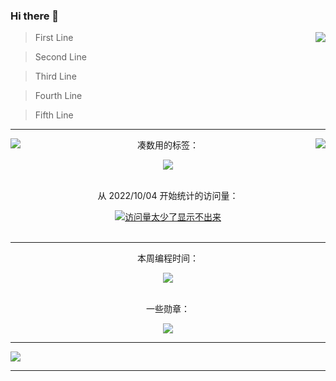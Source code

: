 ### Hi there 👋

<!--
**JANERUBBISHTOEAT/JANERUBBISHTOEAT** is a ✨ _special_ ✨ repository because its `README.md` (this file) appears on your GitHub profile.

Here are some ideas to get you started:

- 🔭 I’m currently working on ...
- 🌱 I’m currently learning ...
- 👯 I’m looking to collaborate on ...
- 🤔 I’m looking for help with ...
- 💬 Ask me about ...
- 📫 How to reach me: ...
- 😄 Pronouns: ...
- ⚡ Fun fact: ...
-->

<a href="https://github.com/JANERUBBISHTOEAT">
  <img align="right" src="https://github-readme-stats-azmiao.vercel.app/api?username=JANERUBBISHTOEAT&count_private=true&show_icons=true&bg_color=30,e96443,904e95&title_color=fff&text_color=fff&icon_color=ef8539" />
</a>

>First Line

>Second Line

>Third Line

>Fourth Line

>Fifth Line

----

<div align="center">
  <div>
    <a href="https://github.com/JANERUBBISHTOEAT">
      <img align="left" src="https://streak-stats.demolab.com/?user=JANERUBBISHTOEAT&theme=vue" />
    </a>
    <a href="https://github.com/JANERUBBISHTOEAT">
      <img align="right" src="https://github-readme-stats.vercel.app/api/top-langs/?username=JANERUBBISHTOEAT&layout=compact" />
    </a>
    <p>凑数用的标签：</p>
    <img src="https://img.shields.io/badge/dynamic/json?color=41b883&label=GitHub&query=%24.data.totalSubs&suffix=followers&url=https%3A%2F%2Fapi.spencerwoo.com%2Fsubstats%2F%3Fsource%3Dgithub%26queryKey%3DJANERUBBISHTOEAT" />
    <br/>
    <br/>
    <p>从 2022/10/04 开始统计的访问量：</p>
    <a href="https://github.com/JANERUBBISHTOEAT">
      <img src="https://visitor-badge.glitch.me/badge?page_id=JANERUBBISHTOEAT.visitor-badge&left_text=My%20Page%20Visitors" alt="访问量太少了显示不出来"/>
    </a>
  </div>
  <!-- [![visitor badge](https://visitor-badge.glitch.me/badge?page_id=JANERUBBISHTOEAT.visitor-badge&left_text=My%20Page%20Visitors)](https://github.com/JANERUBBISHTOEAT) -->
</div>
  
<br/>

----

<div align="center">

  <div>
    <p>本周编程时间：</p>
    <img src="https://github-readme-stats.vercel.app/api/wakatime?username=JANERUBBISHTOEAT&layout=compact" />
    <!-- <img src="https://github-readme-stats.vercel.app/api/wakatime?username=JANERUBBISHTOEAT" /> -->
  </div>
  <br/>
  <div>
    <p>一些勋章：</p>
    <img src="https://github-profile-trophy.vercel.app/?username=JANERUBBISHTOEAT&theme=flat&no-frame=true&margin-w=30" />
    <!-- <img height="100px" align="left" src="https://github-profile-trophy.vercel.app/?username=JANERUBBISHTOEAT&theme=onedark" /> -->
  </div>
</div>

<!-- [![wakatime stats](https://github-readme-stats.vercel.app/api/wakatime?username=JANERUBBISHTOEAT)](https://github.com/JANERUBBISHTOEAT)
  
[![trophy](https://github-profile-trophy.vercel.app/?username=JANERUBBISHTOEAT&theme=onedark)](https://github.com/JANERUBBISHTOEAT) -->

----

<div>
  <a href="https://github.com/JANERUBBISHTOEAT">
    <img src="https://activity-graph.herokuapp.com/graph?username=JANERUBBISHTOEAT&theme=github-light" />
  </a>
</div>


<!-- [![GitHub stats](https://github-readme-stats.vercel.app/api?username=JANERUBBISHTOEAT&count_private=true&show_icons=true&bg_color=30,e96443,904e95&title_color=fff&text_color=fff)](https://github.com/anuraghazra/github-readme-stats) -->

<!-- [![GitHub Streak](https://streak-stats.demolab.com/?user=JANERUBBISHTOEAT&theme=vue)](https://git.io/streak-stats) -->

<!-- [![github activity graph](https://activity-graph.herokuapp.com/graph?username=JANERUBBISHTOEAT&theme=github-light)](https://github.com/ashutosh00710/github-readme-activity-graph) -->

<!-- [![Top Langs](https://github-readme-stats.vercel.app/api/top-langs/?username=JANERUBBISHTOEAT&layout=compact)](https://github.com/anuraghazra/github-readme-stats) -->

----